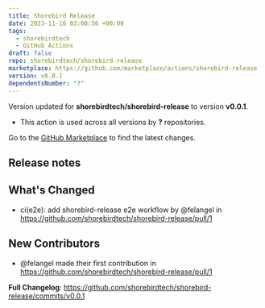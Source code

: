 ```yaml
---
title: Shorebird Release
date: 2023-11-16 03:08:56 +00:00
tags:
  - shorebirdtech
  - GitHub Actions
draft: false
repo: shorebirdtech/shorebird-release
marketplace: https://github.com/marketplace/actions/shorebird-release
version: v0.0.1
dependentsNumber: "?"
---
```



Version updated for **shorebirdtech/shorebird-release** to version **v0.0.1**.
- This action is used across all versions by **?** repositories.

Go to the [GitHub Marketplace](https://github.com/marketplace/actions/shorebird-release) to find the latest changes.

## Release notes

## What's Changed
* ci(e2e): add shorebird-release e2e workflow by @felangel in https://github.com/shorebirdtech/shorebird-release/pull/1

## New Contributors
* @felangel made their first contribution in https://github.com/shorebirdtech/shorebird-release/pull/1

**Full Changelog**: https://github.com/shorebirdtech/shorebird-release/commits/v0.0.1
